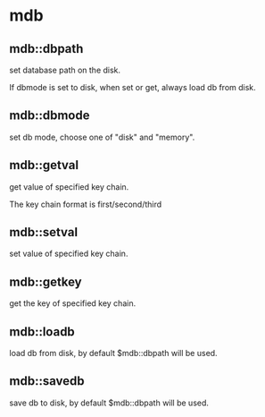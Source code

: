 # mdb

## mdb::dbpath

set database path on the disk.

If dbmode is set to disk, when set or get, always load db from disk.

## mdb::dbmode

set db mode, choose one of "disk" and "memory".

## mdb::getval

get value of specified key chain.

The key chain format is first/second/third

## mdb::setval

set value of specified key chain.

## mdb::getkey

get the key of specified key chain.

## mdb::loadb

load db from disk, by default $mdb::dbpath will be used.

## mdb::savedb

save db to disk, by default $mdb::dbpath will be used.


